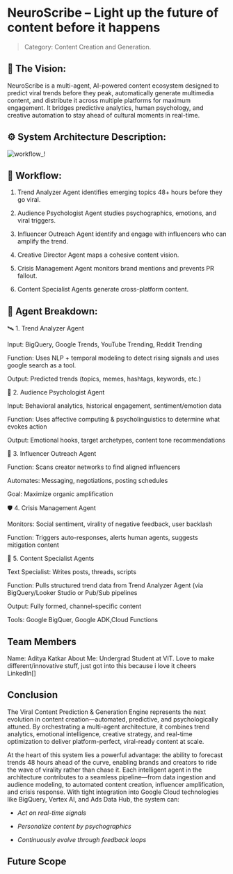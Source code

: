 # NeuroScribe – Light up the future of content before it happens

> Category: Content Creation and Generation.

## 🧠 The Vision:
NeuroScribe is a multi-agent, AI-powered content ecosystem designed to predict viral trends before they peak, automatically generate multimedia content, and distribute it across multiple platforms for maximum engagement. It bridges predictive analytics, human psychology, and creative automation to stay ahead of cultural moments in real-time.

## ⚙️ System Architecture Description:

![workflow_!](https://github.com/user-attachments/assets/13ac6f3e-a3a6-44be-b027-306ce9010b34)

## 🔄 Workflow:

1. Trend Analyzer Agent identifies emerging topics 48+ hours before they go viral.

2. Audience Psychologist Agent studies psychographics, emotions, and viral triggers.

3. Influencer Outreach Agent identify and engage with influencers who can amplify the trend.

4. Creative Director Agent maps a cohesive content vision.

5. Crisis Management Agent monitors brand mentions and prevents PR fallout.

6. Content Specialist Agents generate cross-platform content.

## 🧩 Agent Breakdown:

🛰️ 1. Trend Analyzer Agent

Input: BigQuery, Google Trends, YouTube Trending, Reddit Trending

Function: Uses NLP + temporal modeling to detect rising signals and uses google search as a tool.

Output: Predicted trends (topics, memes, hashtags, keywords, etc.)

🧬 2. Audience Psychologist Agent

Input: Behavioral analytics, historical engagement, sentiment/emotion data

Function: Uses affective computing & psycholinguistics to determine what evokes action

Output: Emotional hooks, target archetypes, content tone recommendations

📣 3. Influencer Outreach Agent

Function: Scans creator networks to find aligned influencers

Automates: Messaging, negotiations, posting schedules

Goal: Maximize organic amplification


🛡️ 4. Crisis Management Agent

Monitors: Social sentiment, virality of negative feedback, user backlash

Function: Triggers auto-responses, alerts human agents, suggests mitigation content


🎨 5. Content Specialist Agents

Text Specialist: Writes posts, threads, scripts

Function: Pulls structured trend data from Trend Analyzer Agent (via BigQuery/Looker Studio or Pub/Sub pipelines

Output: Fully formed, channel-specific content

Tools: Google BigQuer, Google ADK,Cloud Functions	


## Team Members
Name: Aditya Katkar
About Me: Undergrad Student at VIT. Love to make different/innovative stuff, just got into this because i love it cheers
LinkedIn[]

## Conclusion
The Viral Content Prediction & Generation Engine represents the next evolution in content creation—automated, predictive, 
and psychologically attuned. By orchestrating a multi-agent architecture, it combines trend analytics, emotional intelligence, 
creative strategy, and real-time optimization to deliver platform-perfect, viral-ready content at scale.

At the heart of this system lies a powerful advantage: the ability to forecast trends 48 hours ahead of the curve, 
enabling brands and creators to ride the wave of virality rather than chase it. Each intelligent agent in the architecture 
contributes to a seamless pipeline—from data ingestion and audience modeling, to automated content creation, influencer amplification, 
and crisis response.
With tight integration into Google Cloud technologies like BigQuery, Vertex AI, and Ads Data Hub, the system can:

- *Act on real-time signals*

- *Personalize content by psychographics*

- *Continuously evolve through feedback loops*

## Future Scope
